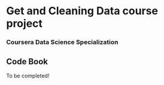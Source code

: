 # **Get and Cleaning Data** course project
### Coursera Data Science Specialization

## Code Book

To be completed!
